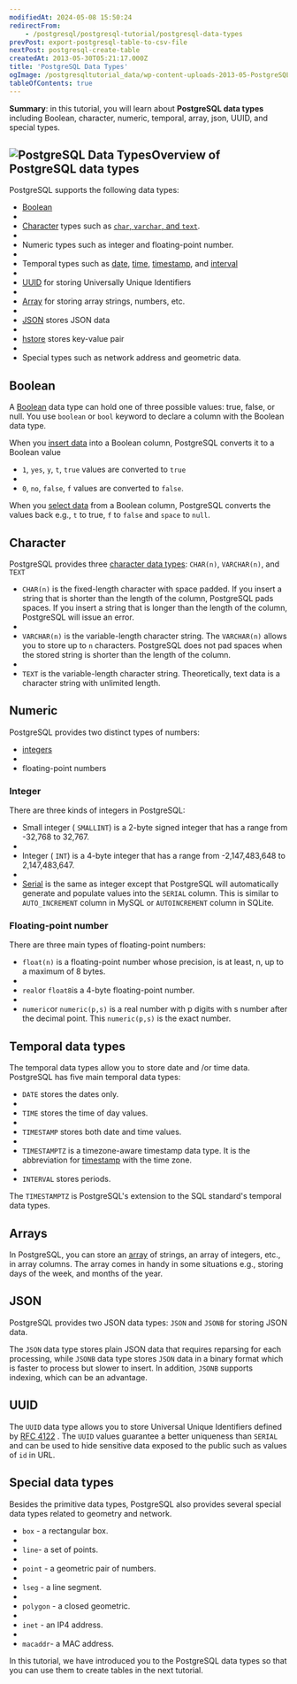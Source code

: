 ```yaml
---
modifiedAt: 2024-05-08 15:50:24
redirectFrom:
    - /postgresql/postgresql-tutorial/postgresql-data-types
prevPost: export-postgresql-table-to-csv-file
nextPost: postgresql-create-table
createdAt: 2013-05-30T05:21:17.000Z
title: 'PostgreSQL Data Types'
ogImage: /postgresqltutorial_data/wp-content-uploads-2013-05-PostgreSQL-Data-Types-300x254.png
tableOfContents: true
---
```



**Summary**: in this tutorial, you will learn about **PostgreSQL data types** including Boolean, character, numeric, temporal, array, json, UUID, and special types.

## ![PostgreSQL Data Types](/postgresqltutorial_data/wp-content-uploads-2013-05-PostgreSQL-Data-Types-300x254.png "PostgreSQL Data Types")Overview of PostgreSQL data types

PostgreSQL supports the following data types:

- [Boolean](/postgresql/postgresql-boolean)
-
- [Character](/postgresql/postgresql-char-varchar-text) types such as [`char`, `varchar`, and `text`](/postgresql/postgresql-tutorial/postgresql-char-varchar-text).
-
- Numeric types such as integer and floating-point number.
-
- Temporal types such as [date](/postgresql/postgresql-date), [time](/postgresql/postgresql-tutorial/postgresql-time), [timestamp](/postgresql/postgresql-tutorial/postgresql-timestamp), and [interval](/postgresql/postgresql-tutorial/postgresql-interval)
-
- [UUID](/postgresql/postgresql-uuid) for storing Universally Unique Identifiers
-
- [Array](/postgresql/postgresql-array) for storing array strings, numbers, etc.
-
- [JSON](/postgresql/postgresql-json) stores JSON data
-
- [hstore](/postgresql/postgresql-hstore) stores key-value pair
-
- Special types such as network address and geometric data.

## Boolean

A [Boolean](/postgresql/postgresql-boolean) data type can hold one of three possible values: true, false, or null. You use `boolean` or `bool` keyword to declare a column with the Boolean data type.

When you [insert data](/postgresql/postgresql-insert) into a Boolean column, PostgreSQL converts it to a Boolean value

- `1`, `yes`, `y`, `t`, `true` values are converted to `true`
-
- `0`, `no`, `false`, `f` values are converted to `false`.

When you [select data](/postgresql/postgresql-select) from a Boolean column, PostgreSQL converts the values back e.g., `t` to true, `f` to `false` and `space` to `null`.

## Character

PostgreSQL provides three [character data types](/postgresql/postgresql-char-varchar-text): `CHAR(n)`, `VARCHAR(n)`, and `TEXT`

- `CHAR(n)` is the fixed-length character with space padded. If you insert a string that is shorter than the length of the column, PostgreSQL pads spaces. If you insert a string that is longer than the length of the column, PostgreSQL will issue an error.
-
- `VARCHAR(n)` is the variable-length character string. The `VARCHAR(n)` allows you to store up to `n` characters. PostgreSQL does not pad spaces when the stored string is shorter than the length of the column.
-
- `TEXT` is the variable-length character string. Theoretically, text data is a character string with unlimited length.

## Numeric

PostgreSQL provides two distinct types of numbers:

- [integers](/postgresql/postgresql-integer)
-
- floating-point numbers

### Integer

There are three kinds of integers in PostgreSQL:

- Small integer ( `SMALLINT`) is a 2-byte signed integer that has a range from -32,768 to 32,767.
-
- Integer ( `INT`) is a 4-byte integer that has a range from -2,147,483,648 to 2,147,483,647.
-
- [Serial](/postgresql/postgresql-serial) is the same as integer except that PostgreSQL will automatically generate and populate values into the `SERIAL` column. This is similar to `AUTO_INCREMENT` column in MySQL or `AUTOINCREMENT` column in SQLite.

### Floating-point number

There are three main types of floating-point numbers:

- `float(n)` is a floating-point number whose precision, is at least, n, up to a maximum of 8 bytes.
-
- `real`or `float8`is a 4-byte floating-point number.
-
- `numeric`or `numeric(p,s)` is a real number with p digits with s number after the decimal point. This `numeric(p,s)` is the exact number.

## Temporal data types

The temporal data types allow you to store date and /or time data. PostgreSQL has five main temporal data types:

- `DATE` stores the dates only.
-
- `TIME` stores the time of day values.
-
- `TIMESTAMP` stores both date and time values.
-
- `TIMESTAMPTZ` is a timezone-aware timestamp data type. It is the abbreviation for [timestamp](/postgresql/postgresql-timestamp) with the time zone.
-
- `INTERVAL` stores periods.

The `TIMESTAMPTZ` is PostgreSQL's extension to the SQL standard's temporal data types.

## Arrays

In PostgreSQL, you can store an [array](/postgresql/postgresql-array) of strings, an array of integers, etc., in array columns. The array comes in handy in some situations e.g., storing days of the week, and months of the year.

## JSON

PostgreSQL provides two JSON data types: `JSON` and `JSONB` for storing JSON data.

The `JSON` data type stores plain JSON data that requires reparsing for each processing, while `JSONB` data type stores `JSON` data in a binary format which is faster to process but slower to insert. In addition, `JSONB` supports indexing, which can be an advantage.

## UUID

The `UUID` data type allows you to store Universal Unique Identifiers defined by [RFC 4122](https://tools.ietf.org/html/rfc4122) . The `UUID` values guarantee a better uniqueness than `SERIAL` and can be used to hide sensitive data exposed to the public such as values of `id` in URL.

## Special data types

Besides the primitive data types, PostgreSQL also provides several special data types related to geometry and network.

- `box` - a rectangular box.
-
- `line`- a set of points.
-
- `point` - a geometric pair of numbers.
-
- `lseg` - a line segment.
-
- `polygon` - a closed geometric.
-
- `inet` - an IP4 address.
-
- `macaddr`- a MAC address.

In this tutorial, we have introduced you to the PostgreSQL data types so that you can use them to create tables in the next tutorial.
